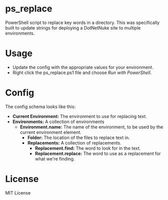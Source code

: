 ps_replace
==========
PowerShell script to replace key words in a directory. This was specifically built to update strings for deploying a DotNetNuke site to multiple environments.

# Usage 
* Update the config with the appropriate values for your environment. 
* Right click the ps_replace.ps1 file and choose *Run with PowerShell*.    

# Config
The config schema looks like this: 
* **Current Environment:** The environment to use for replacing text.   
* **Environments:** A collection of environments
  * **Environment.name:** The name of the environment, to be used by the current environment element.  
    * **Folder:** The location of the files to replace text in.  
    * **Replacements:** A collection of replacements.  
      * **Replacement.find:** The word to look for in the text.  
      * **Replacement.replace:** The word to use as a replacement for what we're finding.  

# License
MIT License

